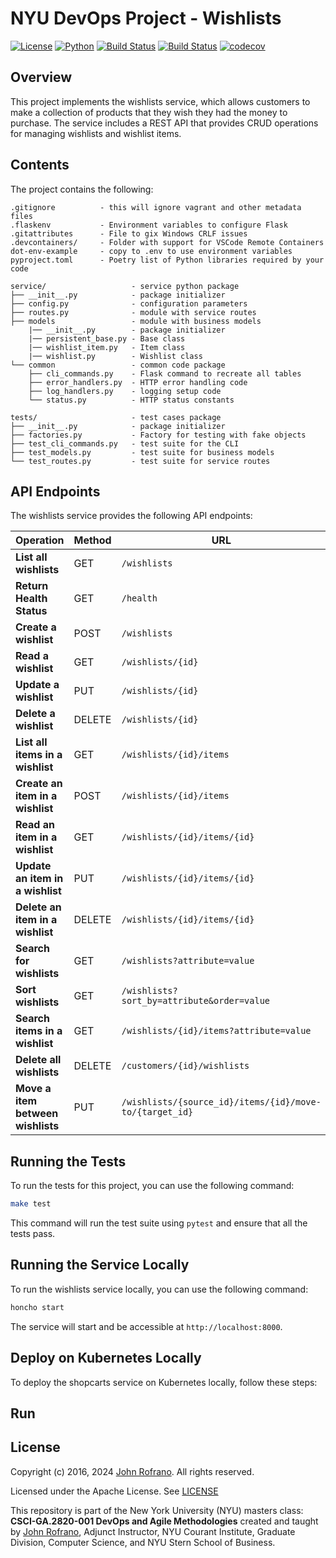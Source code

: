 # NYU DevOps Project - Wishlists

[![License](https://img.shields.io/badge/License-Apache_2.0-blue.svg)](https://opensource.org/licenses/Apache-2.0)
[![Python](https://img.shields.io/badge/Language-Python-blue.svg)](https://python.org/)
[![Build Status](https://github.com/CSCI-GA-2820-SU24-001/wishlists/actions/workflows/bdd-tests.yml/badge.svg)](https://github.com/CSCI-GA-2820-SU24-001/wishlists/actions)
[![Build Status](https://github.com/CSCI-GA-2820-SU24-001/wishlists/actions/workflows/tdd-tests.yml/badge.svg)](https://github.com/CSCI-GA-2820-SU24-001/wishlists/actions)
[![codecov](https://codecov.io/gh/CSCI-GA-2820-SU24-001/wishlists/graph/badge.svg?token=JGW5DT9NKN)](https://codecov.io/gh/CSCI-GA-2820-SU24-001/wishlists)

## Overview
This project implements the wishlists service, which allows customers to make a collection of products that they wish they had the money to purchase. The service includes a REST API that provides CRUD operations for managing wishlists and wishlist items.

## Contents
The project contains the following:

```text
.gitignore          - this will ignore vagrant and other metadata files
.flaskenv           - Environment variables to configure Flask
.gitattributes      - File to gix Windows CRLF issues
.devcontainers/     - Folder with support for VSCode Remote Containers
dot-env-example     - copy to .env to use environment variables
pyproject.toml      - Poetry list of Python libraries required by your code

service/                   - service python package
├── __init__.py            - package initializer
├── config.py              - configuration parameters
├── routes.py              - module with service routes
├── models                 - module with business models
    |── __init__.py        - package initializer
    |── persistent_base.py - Base class
    |── wishlist_item.py   - Item class
    |── wishlist.py        - Wishlist class
└── common                 - common code package
    ├── cli_commands.py    - Flask command to recreate all tables
    ├── error_handlers.py  - HTTP error handling code
    ├── log_handlers.py    - logging setup code
    └── status.py          - HTTP status constants

tests/                     - test cases package
├── __init__.py            - package initializer
├── factories.py           - Factory for testing with fake objects
├── test_cli_commands.py   - test suite for the CLI
├── test_models.py         - test suite for business models
└── test_routes.py         - test suite for service routes
```
## API Endpoints
The wishlists service provides the following API endpoints:

| Operation                         | Method | URL                                                    |
|-----------------------------------|--------|----------------------------------------------------    |
| **List all wishlists**            | GET    | `/wishlists`                                           |
| **Return Health Status**          | GET    | `/health`                                              |
| **Create a wishlist**             | POST   | `/wishlists`                                           |
| **Read a wishlist**               | GET    | `/wishlists/{id}`                                      |
| **Update a wishlist**             | PUT    | `/wishlists/{id}`                                      |
| **Delete a wishlist**             | DELETE | `/wishlists/{id}`                                      |
| **List all items in a wishlist**  | GET    | `/wishlists/{id}/items`                                |
| **Create an item in a wishlist**  | POST   | `/wishlists/{id}/items`                                |
| **Read an item in a wishlist**    | GET    | `/wishlists/{id}/items/{id}`                           |
| **Update an item in a wishlist**  | PUT    | `/wishlists/{id}/items/{id}`                           |
| **Delete an item in a wishlist**  | DELETE | `/wishlists/{id}/items/{id}`                           |
| **Search for wishlists**          | GET    | `/wishlists?attribute=value`                           |
| **Sort wishlists**                | GET    | `/wishlists?sort_by=attribute&order=value`             |
| **Search items in a wishlist**    | GET    | `/wishlists/{id}/items?attribute=value`                |
| **Delete all wishlists**          | DELETE | `/customers/{id}/wishlists`                            |
| **Move a item between wishlists** | PUT    | `/wishlists/{source_id}/items/{id}/move-to/{target_id}`|

## Running the Tests

To run the tests for this project, you can use the following command:

```bash
make test
```

This command will run the test suite using `pytest` and ensure that all the tests pass.

## Running the Service Locally

To run the wishlists service locally, you can use the following command:

```bash
honcho start
```

The service will start and be accessible at `http://localhost:8000`.

## Deploy on Kubernetes Locally
To deploy the shopcarts service on Kubernetes locally, follow these steps:

## Run

## License

Copyright (c) 2016, 2024 [John Rofrano](https://www.linkedin.com/in/JohnRofrano/). All rights reserved.

Licensed under the Apache License. See [LICENSE](LICENSE)

This repository is part of the New York University (NYU) masters class: **CSCI-GA.2820-001 DevOps and Agile Methodologies** created and taught by [John Rofrano](https://cs.nyu.edu/~rofrano/), Adjunct Instructor, NYU Courant Institute, Graduate Division, Computer Science, and NYU Stern School of Business.
